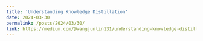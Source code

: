 ```yaml
---
title: 'Understanding Knowledge Distillation'
date: 2024-03-30
permalink: /posts/2024/03/30/
link: https://medium.com/@wangjunlin131/understanding-knowledge-distillation-89b3b68b60f9
---
```


